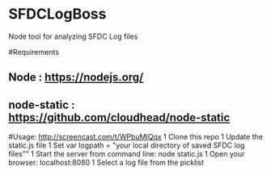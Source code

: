 # SFDCLogBoss
Node tool for analyzing SFDC Log files

#Requirements
## Node : https://nodejs.org/
## node-static : https://github.com/cloudhead/node-static

#Usage: http://screencast.com/t/WPbuMIQqx
1 Clone this repo
1 Update the static.js file
1 Set var logpath = "your local directory of saved SFDC log files""
1 Start the server from command line: node static.js
1 Open your browser: localhost:8080
1 Select a log file from the picklist


